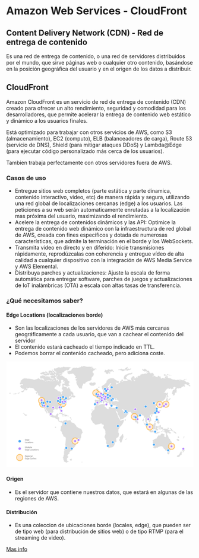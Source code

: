 # Amazon Web Services - CloudFront

## Content Delivery Network (CDN) - Red de entrega de contenido
Es una red de entrega de contenido, o una red de servidores distribuidos por el mundo, que sirve páginas web o cualquier otro contenido, basándose en la posición geográfica del usuario y en el origen de los datos a distribuir.

## CloudFront
Amazon CloudFront es un servicio de red de entrega de contenido (CDN) creado para ofrecer un alto rendimiento, seguridad y comodidad para los desarrolladores, que permite acelerar la entrega de contenido web estático y dinámico a los usuarios finales.

Está optimizado para trabajar con otros servicios de AWS, como S3 (almacenamiento), EC2 (computo), ELB (balanceadores de carga), Route 53 (servicio de DNS), Shield (para mitigar ataques DDoS) y Lambda@Edge (para ejecutar código personalizado más cerca de los usuarios).

Tambien trabaja perfectamente con otros servidores fuera de AWS.

### Casos de uso

- Entregue sitios web completos (parte estática y parte dinamica, contenido interactivo, video, etc) de manera rápida y segura, utilizando una red global de localizaciones cercanas (edge) a los usuarios. Las peticiones a su web serán automaticamente enrutadas a la localización mas próxima del usuario, maximizando el rendimiento.
- Acelere la entrega de contenidos dinámicos y las API: Optimice la entrega de contenido web dinámico con la infraestructura de red global de AWS, creada con fines específicos y dotada de numerosas características, que admite la terminación en el borde y los WebSockets.
- Transmita video en directo y en diferido: Inicie transmisiones rápidamente, reprodúzcalas con coherencia y entregue vídeo de alta calidad a cualquier dispositivo con la integración de AWS Media Service y AWS Elemental.
- Distribuya parches y actualizaciones: Ajuste la escala de forma automática para entregar software, parches de juegos y actualizaciones de IoT inalámbricas (OTA) a escala con altas tasas de transferencia.

### ¿Qué necesitamos saber?

#### Edge Locations (localizaciones borde)
- Son las localizaciones de los servidores de AWS más cercanas geográficamente a cada usuario, que van a cachear el contenido del servidor
- El contenido estará cacheado el tiempo indicado en TTL.
- Podemos borrar el contenido cacheado, pero adiciona coste.

![Alt Text](https://github.com/karpalypy/tech-share/blob/main/aws-cloudfront/red-global-cloudfront.png)



#### Origen
- Es el servidor que contiene nuestros datos, que estará en algunas de las regiones de AWS.

#### Distribución
- Es una coleccion de ubicaciones borde (locales, edge), que pueden ser de tipo web (para distribución de sitios web) o de tipo RTMP (para el streaming de video).

[Mas info](https://aws.amazon.com/es/cloudfront/features/?whats-new-cloudfront.sort-by=item.additionalFields.postDateTime&whats-new-cloudfront.sort-order=desc)


